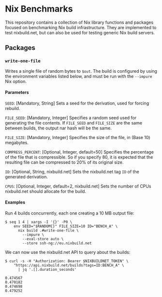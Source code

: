 # Nix Benchmarks

This repository contains a collection of Nix library functions and packages
focused on benchmarking Nix build infrastructure. They are implemented to test
nixbuild.net, but can also be used for testing generic Nix build servers.

## Packages

### `write-one-file`

Writes a single file of random bytes to `$out`. The build is configured by
using the environment variables listed below, and must be run with the
`--impure` Nix option.

#### Parameters

`SEED`: [Mandatory, String] Sets a seed for the derivation, used for forcing
rebuild.

`FILE_SEED`: [Mandatory, Integer] Specifies a random seed used for generating
the file contents. If `FILE_SEED` and `FILE_SIZE` are the same between builds,
the output nar hash will be the same.

`FILE_SIZE`: [Mandatory, Integer] Specifies the size of the file, in (Base 10)
megabytes.

`COMPRESS_PERCENT`: [Optional, Integer, default=50] Specifies the percentage of
the file that is compressible. So if you specify 80, it is expected that the
resulting file can be compressed to 20% of its original size.

`ID`: [Optional, String, nixbuild.net] Sets the nixbuild.net tag `ID` of the
generated derivation.

`CPUS`: [Optional, Integer, default=2, nixbuild.net] Sets the number of CPUs
nixbuild.net should allocate for the build.

#### Examples

Run 4 builds concurrently, each one creating a 10 MB output file:

```
$ seq 1 4 | xargs -I '{}' -P0 \
    env SEED="$RANDOM{}" FILE_SIZE=10 ID="BENCH_A" \
      nix build .#write-one-file \
        --impure \
        --eval-store auto \
        --store ssh-ng://eu.nixbuild.net
```

We can now use the nixbuild.net API to query about the builds:

```
$ curl -s -H "Authorization: Bearer $NIXBUILDNET_TOKEN" \
    "https://api.nixbuild.net/builds?tags=ID:BENCH_A" \
      | jq '.[].duration_seconds'

0.474567
0.470182
0.474698
0.479252
```
